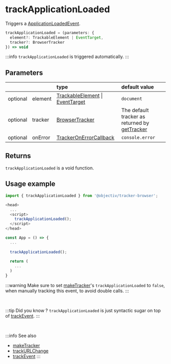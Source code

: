 # trackApplicationLoaded

Triggers a [ApplicationLoadedEvent](/taxonomy/events/ApplicationLoadedEvent.md).

```typescript
trackApplicationLoaded = (parameters: {
  element?: TrackableElement | EventTarget,
  tracker?: BrowserTracker
}) => void
```

:::info
`trackApplicationLoaded` is triggered automatically.
:::

## Parameters
|          |         | type                                                                                                                                                     | default value
| :-:      | :--     | :--                                                                                                                                                      | :--           
| optional | element | [TrackableElement](/tracking/core-concepts/tagging.md#taggable-elements) \| [EventTarget](https://developer.mozilla.org/en-US/docs/Web/API/EventTarget) | `document`
| optional | tracker | [BrowserTracker](/tracking/api-reference/globals/BrowserTracker.md)                                                                                      | The default tracker as returned by [getTracker](/TODO)
| optional | onError | [TrackerOnErrorCallback](/tracking/api-reference/globals/TrackerOnErrorCallback.md)                                                                      | `console.error`

## Returns
`trackApplicationLoaded` is a void function.

## Usage example

```typescript jsx
import { trackApplicationLoaded } from '@objectiv/tracker-browser';
```

```typescript jsx
<head>
  ...
  <script>
    trackApplicationLoaded();
  </script>
</head>
```

```typescript jsx
const App = () => {
  ...
  
  trackApplicationLoaded();
  
  return (
    ...
  )
}
```

:::warning
Make sure to set [makeTracker](/tracking/api-reference/globals/makeTracker.md)'s `trackApplicationLoaded` to `false`, when manually tracking this event, to avoid double calls.
:::

<br />

:::tip Did you know ?
`trackApplicationLoaded` is just syntactic sugar on top of [trackEvent](/tracking/api-reference/low-level/trackEvent.md).
:::

<br />

:::info See also
- [makeTracker](/tracking/api-reference/globals/makeTracker.md)
- [trackURLChange](/tracking/api-reference/event-trackers/trackURLChange.md)
- [trackEvent](/tracking/api-reference/low-level/trackEvent.md)
:::
